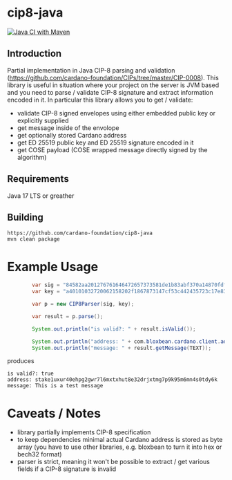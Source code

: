 # cip8-java

[![Java CI with Maven](https://github.com/cardano-foundation/cip8-java/actions/workflows/maven.yml/badge.svg)](https://github.com/cardano-foundation/cip8-java/actions/workflows/maven.yml)

## Introduction
Partial implementation in Java CIP-8 parsing and validation (https://github.com/cardano-foundation/CIPs/tree/master/CIP-0008). This library is useful in situation where your project on the server is JVM based and you need to parse / validate CIP-8 signature and extract information encoded in it. In particular this library allows you to get / validate:
- validate CIP-8 signed envelopes using either embedded public key or explicitly supplied
- get message inside of the envolope
- get optionally stored Cardano address
- get ED 25519 public key and ED 25519 signature encoded in it
- get COSE payload (COSE wrapped message directly signed by the algorithm)

## Requirements
Java 17 LTS or greather

## Building
```
https://github.com/cardano-foundation/cip8-java
mvn clean package
```

# Example Usage
```java
        var sig = "84582aa201276761646472657373581de1b83abf370a14870fdfd6ccb35f8b3e62a68e465ed1e096c5a6f5b9d6a166686173686564f4565468697320697320612074657374206d657373616765584042e2bfc4e1929769a0501b884f66794ae3485860f42c01b70fac37f75e40af074c6b2a61b04c6cf8a493c0dced1455b4f1129dbf653ad9801c52ce49ff6d5a0e";
        var key = "a40101032720062158202f1867873147cf53c442435723c17e83beeb8e2153851cd73ccfb1b5e68994a4";

        var p = new CIP8Parser(sig, key);

        var result = p.parse();

        System.out.println("is valid?: " + result.isValid());

        System.out.println("address: " + com.bloxbean.cardano.client.address.util.AddressUtil.bytesToAddress(result.getAddress().orElseThrow()));
        System.out.println("message: " + result.getMessage(TEXT));
```
produces
```
is valid?: true
address: stake1uxur40ehpg2gwr7l6mxtxhut8e32drjxtmg7p9k95m6mn4s0tdy6k
message: This is a test message
```


# Caveats / Notes
- library partially implements CIP-8 specification
- to keep dependencies minimal actual Cardano address is stored as byte array (you have to use other libraries, e.g. bloxbean to turn it into hex or bech32 format)
- parser is strict, meaning it won't be possible to extract / get various fields if a CIP-8 signature is invalid

